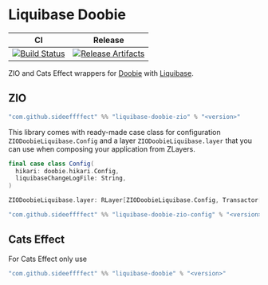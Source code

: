 # Liquibase Doobie

| CI | Release |
| --- | --- |
| [![Build Status][Badge-GitHubActions]][Link-GitHubActions] | [![Release Artifacts][Badge-SonatypeReleases]][Link-SonatypeReleases] |


ZIO and Cats Effect wrappers for [Doobie](https://tpolecat.github.io/doobie/) with [Liquibase](https://www.liquibase.org/).

## ZIO

```scala
"com.github.sideeffffect" %% "liquibase-doobie-zio" % "<version>"
```

This library comes with ready-made case class for configuration `ZIODoobieLiquibase.Config` and a layer `ZIODoobieLiquibase.layer` that you can use when composing your application from ZLayers.

```scala
final case class Config(
  hikari: doobie.hikari.Config,
  liquibaseChangeLogFile: String,
)

ZIODoobieLiquibase.layer: RLayer[ZIODoobieLiquibase.Config, Transactor[Task]]
```

```scala
"com.github.sideeffffect" %% "liquibase-doobie-zio-config" % "<version>"
```

## Cats Effect

For Cats Effect only use

```scala
"com.github.sideeffffect" %% "liquibase-doobie" % "<version>"
```


[Link-GitHubActions]: https://github.com/sideeffffect/liquibase-doobie/actions?query=workflow%3ARelease+branch%3Amaster "GitHub Actions link"
[Badge-GitHubActions]: https://github.com/sideeffffect/liquibase-doobie/workflows/Release/badge.svg?branch=master "GitHub Actions badge"

[Link-SonatypeReleases]: https://oss.sonatype.org/content/repositories/releases/com/github/sideeffffect/liquibase-doobie_2.13/ "Sonatype Releases link"
[Badge-SonatypeReleases]: https://maven-badges.herokuapp.com/maven-central/com.github.sideeffffect/liquibase-doobie_2.13/badge.svg "Sonatype Releases badge"
